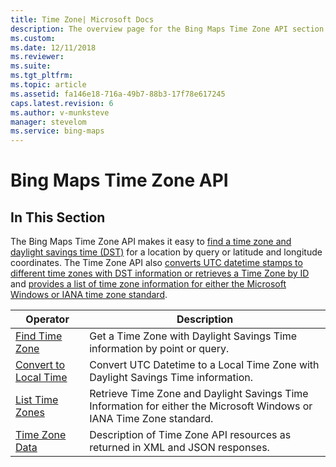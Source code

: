 ```yaml
---
title: Time Zone| Microsoft Docs
description: The overview page for the Bing Maps Time Zone API section with links to articles that describe how to find a time zone, convert to a localtime zone, get daylight savings time information and more.
ms.custom: 
ms.date: 12/11/2018
ms.reviewer: 
ms.suite: 
ms.tgt_pltfrm: 
ms.topic: article
ms.assetid: fa146e18-716a-49b7-88b3-17f78e617245
caps.latest.revision: 6
ms.author: v-munksteve
manager: stevelom
ms.service: bing-maps
---
```


# Bing Maps Time Zone API

## In This Section

The Bing Maps Time Zone API makes it easy to [find a time zone and daylight savings time (DST)](find-time-zone.md) for a location by query or latitude and longitude coordinates. The Time Zone API also [converts UTC datetime stamps to different time zones with DST information or retrieves a Time Zone by ID](convert-local-time-zone.md) and [provides a list of time zone information for either the Microsoft Windows or IANA time zone standard](list-time-zones.md).

|Operator|Description|  
|--------|-----------| 
|[Find Time Zone](find-time-zone.md)|Get a Time Zone with Daylight Savings Time information by point or query.|
|[Convert to Local Time](convert-local-time-zone.md)|Convert UTC Datetime to a Local Time Zone with Daylight Savings Time information. |
|[List Time Zones](list-time-zones.md)|Retrieve Time Zone and Daylight Savings Time Information for either the Microsoft Windows or IANA Time Zone standard.|
|[Time Zone Data](time-zone-data.md)|Description of Time Zone API resources as returned in XML and JSON responses.|